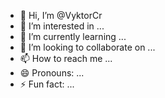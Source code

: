 - 👋 Hi, I’m @VyktorCr
- 👀 I’m interested in ...
- 🌱 I’m currently learning ...
- 💞️ I’m looking to collaborate on ...
- 📫 How to reach me ...
- 😄 Pronouns: ...
- ⚡ Fun fact: ...

<!---
VyktorCr/VyktorCr is a ✨ special ✨ repository because its `README.md` (this file) appears on your GitHub profile.
You can click the Preview link to take a look at your changes.
--->
